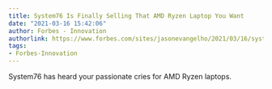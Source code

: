 ```yaml
---
title: System76 Is Finally Selling That AMD Ryzen Laptop You Want
date: "2021-03-16 15:42:06"
author: Forbes - Innovation
authorlink: https://www.forbes.com/sites/jasonevangelho/2021/03/16/system76-is-finally-selling-that-amd-ryzen-laptop-you-want/
tags:
- Forbes-Innovation
---
```

System76 has heard your passionate cries for AMD Ryzen laptops.